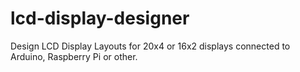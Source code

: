 # lcd-display-designer
Design LCD Display Layouts for 20x4 or 16x2 displays connected to Arduino, Raspberry Pi or other.

